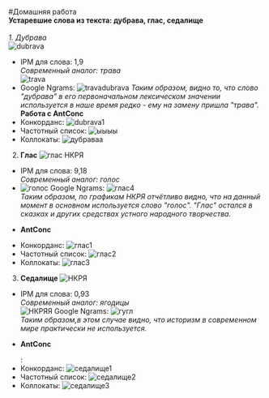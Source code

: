 #Домашняя работа
<B><br>Устаревшие слова из текста: дубрава, глас, седалище</br></B>
<I><br>1. Дубрава</br></I>
![dubrava](https://user-images.githubusercontent.com/46744556/55622789-d3710600-57a9-11e9-96f5-c984d1ecbcd4.PNG)
* IPM для слова: 1,9
<i><br>Современный аналог: трава</br></i>
![trava](https://user-images.githubusercontent.com/46744556/55622956-4e3a2100-57aa-11e9-805e-6dc78af932ce.PNG)
* Google Ngrams: 
![travadubrava](https://user-images.githubusercontent.com/46744556/55623113-b4bf3f00-57aa-11e9-99f7-97374dd16b84.PNG)
<i>Таким образом, видно то, что слово "дубрава" в его первоначальном лексическом значении используется в наше время редко - ему на замену пришла "трава".</i>
<b><br>Работа с AntConc</br></b>
* Конкорданс:
![dubrava1](https://user-images.githubusercontent.com/46744556/55653870-781a3480-57f8-11e9-85ba-29bfef904bef.PNG)
* Частотный список: 
![ыыыы](https://user-images.githubusercontent.com/46744556/55654347-d562b580-57f9-11e9-88db-8f4693414638.PNG)
* Коллокаты:
![дубраваа](https://user-images.githubusercontent.com/46744556/55654071-0a223d00-57f9-11e9-8376-3df760bb2c02.PNG)

2. <b>Глас</b>
![глас НКРЯ](https://user-images.githubusercontent.com/46744556/55653650-db579700-57f7-11e9-97bd-4f83ea8ae400.PNG)
* IPM для слова: 9,18
<i><br>Современный аналог: голос</br></i>
* ![голос](https://user-images.githubusercontent.com/46744556/55653766-2ec9e500-57f8-11e9-8b62-fc296fdbee61.PNG)
Google Ngrams:
![глас4](https://user-images.githubusercontent.com/46744556/55653785-40ab8800-57f8-11e9-91eb-007a588816ad.PNG)
<i><br>Таким образом, по графикам НКРЯ отчётливо видно, что на данный момент в основном используется слово "голос". "Глас" остался в сказках и других средствах устного народного творчества.</br></i>
* <b><p>AntConc</p></b>
* Конкорданс:
![глас1](https://user-images.githubusercontent.com/46744556/55654151-4a81bb00-57f9-11e9-8398-d60d7ab3b8da.PNG)
* Частотный список: 
![глас2](https://user-images.githubusercontent.com/46744556/55654165-566d7d00-57f9-11e9-8486-e7068d3b912c.PNG)
* Коллокаты: 
![глас3](https://user-images.githubusercontent.com/46744556/55654199-6a18e380-57f9-11e9-9d6e-ecd6a3edc44e.PNG)

3. <b>Седалище</b>
![НКРЯ](https://user-images.githubusercontent.com/46744556/55654581-76ea0700-57fa-11e9-9554-028ac6b17be2.PNG)
* IPM для слова: 0,93
<i><br>Современный аналог: ягодицы</br></i>
![НКРЯЯ](https://user-images.githubusercontent.com/46744556/55654645-a6990f00-57fa-11e9-8f48-ec237fac58f1.PNG)
Google Ngrams:
![гугл](https://user-images.githubusercontent.com/46744556/55654736-e65ff680-57fa-11e9-9700-6a37cb6cdff4.PNG)
<i><br>Таким образом,в этом случае видно, что историзм в современном мире практически не используется.</br></i>
* <b><p>AntConc</p></b>:
* Конкорданс:
![седалище1](https://user-images.githubusercontent.com/46744556/55654434-0cd16200-57fa-11e9-8afa-e5e4bf973eaa.PNG)
* Частотный список:
![седалище2](https://user-images.githubusercontent.com/46744556/55654437-1064e900-57fa-11e9-89d6-c0bd44b02258.PNG)
* Коллокаты:
![седалище3](https://user-images.githubusercontent.com/46744556/55654442-12c74300-57fa-11e9-9a84-2ae715def0bc.PNG)


